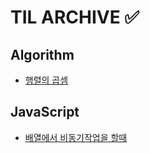 # TIL ARCHIVE ✅

## Algorithm

- [행렬의 곱셈](./algorithm/%ED%96%89%EB%A0%AC%EA%B3%B1%EC%85%88.js)

## JavaScript

- [배열에서 비동기작업을 할때](./javascript/async-task-in-forEach.md)
